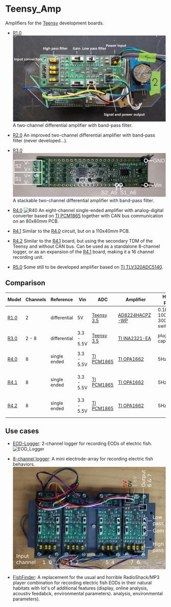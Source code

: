 # Teensy_Amp

Amplifiers for the [Teensy](https://www.pjrc.com/teensy/) development boards.

- [R1.0](R1.0)
  ![TeensyAmpR1](R1.0/images/TeensyAmpR1.png)
  A two-channel differential amplifier with band-pass filter.

- [R2.0](R2.0)
  An improved two-channel differential amplifier with band-pass filter
  (never developed...).

- [R3.0](R3.0)
  ![TeensyAmpR3](R3.0/images/Teensy_Amp-R3b-top.png)
  A stackable two-channel differential amplifier with band-pass filter.

- [R4.0](R4.0)
  ![R40](images/Teensy_Amp-R40.png)
  An eight-channel single-ended amplifier with analog-digital converter
  based on [TI PCM1865](https://www.ti.com/product/PCM1865)
  together with CAN bus communication on an 80x80mm PCB.

- [R4.1](R4.1)
  Similar to the [R4.0](R4.0) circuit, but on a 110x40mm PCB.

- [R4.2](R4.2)
  Similar to the [R4.1](R4.1) board, but using the secondary TDM of the
  Teensy and without CAN bus. Can be used as a standalone 8-channel
  logger, or as an expansion of the [R4.1](R4.1) board, making it a 16 channel
  recording unit.

- [R5.0](R5.0)
  Some still to be developed amplifier based on
  [TI TLV320ADC5140](https://www.ti.com/product/TLV320ADC5140).


## Comparison

| Model        | Channels | Reference | Vin | ADC    | Amplifier | High-pass | Low-pass | Gains | Communication | Size (mm) |     |
| ------------ | -------- | --------- | --- | ------ | --------- | --------- | -------- | ----- | --- | --- | --- |
| [R1.0](R1.0) | 2 | differential | 5V | [Teensy 3.5](https://www.pjrc.com/teensy/pinout.html#Teensy_3.5) | [AD8224HACPZ-WP](https://www.analog.com/media/en/technical-documentation/data-sheets/AD8224.pdf) | 0.1Hz, 100Hz, 300Hz switch | 10kHz, 33kHz switch | x5, x30, x180 switch | - | 94x35 | |
| [R3.0](R3.0) | 2 - 8 | differential | 3.3 - 5.5V | [Teensy 3.5](https://www.pjrc.com/teensy/pinout.html#Teensy_3.5) | [TI INA2321-EA](https://www.ti.com/product/INA2321) | plug-in capacitors | plug-in resistances | plug-in resistances | - | 69x18 | stackable up to 8 channels |
| [R4.0](R4.0) | 8 | single ended | 3.3 - 5.5V | [TI PCM1865](https://www.ti.com/product/PCM1865) | [TI OPA1662](https://www.ti.com/product/OPA1662) | 5Hz fixed | according to sampling rate | x1 - x100, x10 - x1000 | CAN | 80x80 | [Teensy 4.1](https://www.pjrc.com/teensy/pinout.html#Teensy_4.1) TDM1 |
| [R4.1](R4.1) | 8 | single ended | 3.3 - 5.5V | [TI PCM1865](https://www.ti.com/product/PCM1865) | [TI OPA1662](https://www.ti.com/product/OPA1662) | 5Hz fixed | according to sampling rate | x10 - x1000 | CAN FD | 110x35 | [Teensy 4.1](https://www.pjrc.com/teensy/pinout.html#Teensy_4.1) TDM1 |
| [R4.2](R4.2) | 8 | single ended | 3.3 - 5.5V | [TI PCM1865](https://www.ti.com/product/PCM1865) | [TI OPA1662](https://www.ti.com/product/OPA1662) | 5Hz fixed | according to sampling rate | x10 - x1000 | UART | 110x35 | [Teensy 4.1](https://www.pjrc.com/teensy/pinout.html#Teensy_4.1) TDM2 |


## Use cases

- [EOD-Logger](https://github.com/muchaste/EOD-Logger): 2-channel
  logger for recording EODs of electric fish.
  ![EOD_Logger](https://github.com/muchaste/Teensy_Amp/blob/main/R1.0/images/amp%20configuration%20R1.png)

- [8-channel
  logger](https://github.com/janscience/TeeGrid/blob/main/8channel-logger):
  A mini electrode-array for recording electric fish behaviors.
  ![8channel](https://github.com/janscience/TeeGrid/blob/main/8channel-logger/images/amplifier-bottom.png)

- [FishFinder](https://github.com/janscience/FishFinder): A
  replacement for the usual and horrible RadioShack/MP3 player
  combination for recording electric fish EODs in their natural
  habitats with lot's of additional features (display, online
  analysis, acoustiv feedabck, environmental parameters).
  analysis, environmental parameters).
